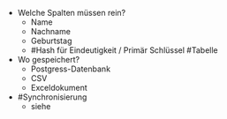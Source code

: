 - Welche Spalten müssen rein?
	- Name
	- Nachname
	- Geburtstag
	- #Hash für Eindeutigkeit / Primär Schlüssel #Tabelle
- Wo gespeichert?
	- Postgress-Datenbank
	- CSV
	- Exceldokument
- #Synchronisierung
	- siehe 